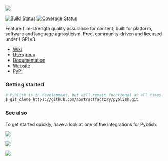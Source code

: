 ### ![](https://github.com/abstractfactory/pyblish/wiki/images/logo-long.png)

[![Build Status](https://travis-ci.org/abstractfactory/pyblish.svg?branch=master)](https://travis-ci.org/abstractfactory/pyblish)
[![Coverage Status](https://coveralls.io/repos/abstractfactory/pyblish/badge.png?branch=master)](https://coveralls.io/r/abstractfactory/pyblish?branch=master)

Feature film-strength quality assurance for content; built for platform, software and language agnosticism. Free, community-driven and licensed under LGPLv3.

- [Wiki][wiki]
- [Usergroup][]
- [Documentation][docs]
- [Website][web]
- [PyPI][pypi]

### Getting started

```bash
# Pyblish is in development, but will remain functional at all times.
$ git clone https://github.com/abstractfactory/pyblish.git
```

### See also

To get started quickly, have a look at one of the integrations for Pyblish.

[![](https://github.com/abstractfactory/pyblish/wiki/images/maya-pyblish.png)][maya]

[![](https://github.com/abstractfactory/pyblish/wiki/images/git-pyblish.png)][git]

[![](https://github.com/abstractfactory/pyblish/wiki/images/asana-pyblish.png)][asana]


[pypi]: https://pypi.python.org/pypi/pyblish
[Usergroup]: https://groups.google.com/forum/#!forum/pyblish
[wiki]: https://github.com/abstractfactory/pyblish/wiki
[docs]: http://pyblish.readthedocs.org/en/latest/
[web]: http://abstractfactory.github.io/pyblish/

[maya]: https://github.com/abstractfactory/pyblish-maya
[nuke]: https://github.com/abstractfactory/pyblish-nuke
[asana]: https://github.com/abstractfactory/pyblish-asana
[git]: https://github.com/abstractfactory/pyblish-git
